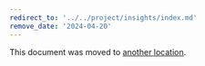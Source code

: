 ```yaml
---
redirect_to: '../../project/insights/index.md'
remove_date: '2024-04-20'
---
```


This document was moved to [another location](../../project/insights/index.md).

<!-- This redirect file can be deleted after <YYYY-MM-DD>. -->
<!-- Redirects that point to other docs in the same project expire in three months. -->
<!-- Redirects that point to docs in a different project or site (for example, link is not relative and starts with `https:`) expire in one year. -->
<!-- Before deletion, see: https://docs.gitlab.com/ee/development/documentation/redirects.html -->
